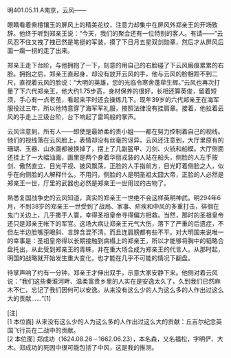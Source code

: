 明401.05.11.A南京，云风——

眼睛看着紫檀镶玉的屏风上的精美花纹，注意力却集中在屏风外郑亲王的开场致辞。他终于听到郑亲王说：“今天，我们的聚会还有一位特别的客人。有请——”云风忍不住又拽了拽已然是笔挺的军装，摸了下日月五星双剑勋章，然后才从屏风后面一瘸一拐的走了出来。

郑亲王走下台阶，与他拥抱了一下，刻意的用自己的右脸碰了下云风瘢痕累累的右脸。拥抱之后，郑亲王直起身，却没有放开云风的手，他与云风的脸相距不到二尺，直视着云风的脸说：“大明的英雄，您的光临令寒舍蓬荜生辉。”云风也再次打量了下六代郑亲王，他大约1.75步高，身材保养的很好，长相还算英俊，留着短须，手心有一点老茧，看起来平时还会操练几下。现年39岁的六代郑亲王在海军服役过三年，所以他特意穿了海军军礼服，按照法律没有挂肩章。接着，他拉着云风的手走上三级台阶，台下响起了雷鸣般的掌声。

云风注意到，所有人——即使是最娇柔的贵小姐——都在努力控制着自己的视线。他们的视线落在云风脸上，表情却没有丝毫的讶异。云风还注意到，大厅里原有的珊瑚、玉器、山水画都被换掉了，摆上了几副盔甲、刀剑、火铳和船模。大厅侧面还挂上了一大幅油画，画里是两个身着华丽戎装的人站在船头，侧脸的人左手按剑、傲然直立、目光平视、披风飘荡，正脸的人手指前方，目光盯着侧脸之人，似乎在向侧脸的人解释什么。不用问，侧脸的人是明圣祖太囧大帝，正脸的人必然是郑亲王一世，厅里的武器也必然是郑亲王一世用过的古物了。

熟悉复国战争史的云风知道，真实的郑亲王一世绝不会这样英明神武。明294年6月，不到38岁的郑亲王一世受到了战局、家事、疟疾和中风的多重打击，徘徊在鬼门关边上，几乎撒手人寰，幸得圣祖皇帝寻得偏方相救。当然，那时的圣祖皇帝还只是郑亲王帐下的军官。这场大病让郑亲王元气大伤，落下了严重的后遗症，不但左半边脸嘴歪眼斜、言辞含混不清，而且连肩膀都有些不平。对大明国来说唯一的幸事是：圣祖皇帝得以长期接触到病榻上的郑亲王，所以才能够将胸中的韬略合盘托出，从此受到郑亲王的青睐，并在重大场合成为郑亲王的代言人。从那时起，明国的战略就开始发生重大变化，也才能在几乎不可能的情况下翻盘。

待掌声响了约有一分钟，郑亲王才伸出双手，示意大家安静下来。他侧对着云风说：“我们这些秦淮河畔、温柔富贵乡里的人实在是安逸太久了，久到我们已然麻木不仁，忘记了我们因何可以安逸。从来没有这么少的人为这么多的人作出过这么大的贡献……”[1]

[注]  
[1 本位面] 从来没有这么少的人为这么多的人作出过这么大的贡献：丘吉尔纪念英国飞行员在二战中的贡献。  
[2 本位面] 郑成功（1624.08.26－1662.06.23），本名森，又名福松，字明俨、大木。郑成功的死因中很可能包括了中风，这是我的推测。